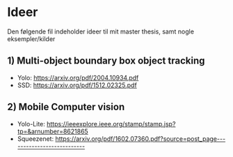 # Ideer

Den følgende fil indeholder ideer til mit master thesis, samt nogle eksempler/kilder

## 1) Multi-object boundary box object tracking

-   Yolo: https://arxiv.org/pdf/2004.10934.pdf
-   SSD: https://arxiv.org/pdf/1512.02325.pdf

## 2) Mobile Computer vision

-   Yolo-Lite: https://ieeexplore.ieee.org/stamp/stamp.jsp?tp=&arnumber=8621865
-   Squeezenet: https://arxiv.org/pdf/1602.07360.pdf?source=post_page---------------------------
